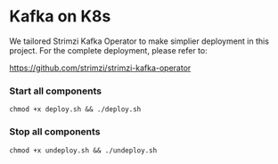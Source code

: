 # Kafka on K8s
We tailored Strimzi Kafka Operator to make simplier deployment in this project. For the complete deployment, please refer to:<p>
https://github.com/strimzi/strimzi-kafka-operator

### Start all components
```shell
chmod +x deploy.sh && ./deploy.sh
```

### Stop all components
```shell
chmod +x undeploy.sh && ./undeploy.sh
```
